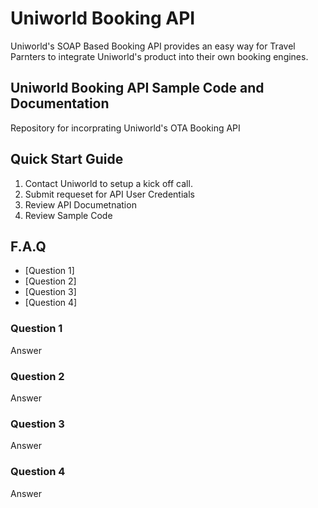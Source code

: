 # Uniworld Booking API

Uniworld's SOAP Based Booking API provides an easy way for Travel Parnters to integrate Uniworld's product into their own booking engines.

## Uniworld Booking API Sample Code and Documentation 
Repository for incorprating Uniworld's OTA Booking API

## Quick Start Guide

1. Contact Uniworld to setup a kick off call.
2. Submit requeset for API User Credentials
3. Review API Documetnation
4. Review Sample Code

## F.A.Q

* [Question 1]
* [Question 2]
* [Question 3]
* [Question 4]

### Question 1

Answer 

### Question 2

Answer 

### Question 3

Answer 

### Question 4

Answer

